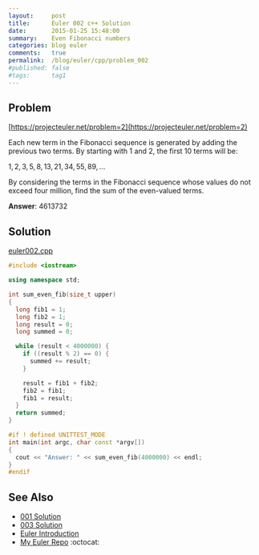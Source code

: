 ```yaml
---
layout:     post
title:      Euler 002 c++ Solution
date:       2015-01-25 15:48:00
summary:    Even Fibonacci numbers
categories: blog euler
comments:   true
permalink:  /blog/euler/cpp/problem_002
#published: false
#tags:      tag1
---
```


## Problem

[https://projecteuler.net/problem=2](https://projecteuler.net/problem=2)

Each new term in the Fibonacci sequence is generated by adding the previous two terms. By starting with 1 and 2, the first 10 terms will be:

$1, 2, 3, 5, 8, 13, 21, 34, 55, 89, ...$

By considering the terms in the Fibonacci sequence whose values do not exceed four million, find the sum of the even-valued terms.

**Answer**: 4613732

## Solution

[euler002.cpp](https://github.com/tvarley/euler/blob/master/src/euler002.cpp)

```cpp
#include <iostream>

using namespace std;

int sum_even_fib(size_t upper)
{
  long fib1 = 1;
  long fib2 = 1;
  long result = 0;
  long summed = 0;

  while (result < 4000000) {
    if ((result % 2) == 0) {
      summed += result;
    }

    result = fib1 + fib2;
    fib2 = fib1;
    fib1 = result;
  }
  return summed;
}

#if ! defined UNITTEST_MODE
int main(int argc, char const *argv[])
{
  cout << "Answer: " << sum_even_fib(4000000) << endl;
}
#endif
```

## See Also
* [001 Solution]({{site.baseurl}}/blog/euler/cpp/problem_001)
* [003 Solution]({{site.baseurl}}/blog/euler/cpp/problem_003)
* [Euler Introduction]({{site.baseurl}}/blog/euler/introduction)
* [My Euler Repo](https://github.com/tvarley/euler) :octocat:
